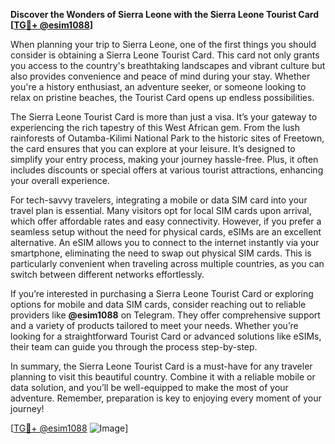 **Discover the Wonders of Sierra Leone with the Sierra Leone Tourist Card [[TG💪+ @esim1088](https://t.me/s/esim1088)]**

When planning your trip to Sierra Leone, one of the first things you should consider is obtaining a Sierra Leone Tourist Card. This card not only grants you access to the country's breathtaking landscapes and vibrant culture but also provides convenience and peace of mind during your stay. Whether you're a history enthusiast, an adventure seeker, or someone looking to relax on pristine beaches, the Tourist Card opens up endless possibilities.

The Sierra Leone Tourist Card is more than just a visa. It’s your gateway to experiencing the rich tapestry of this West African gem. From the lush rainforests of Outamba-Kilimi National Park to the historic sites of Freetown, the card ensures that you can explore at your leisure. It’s designed to simplify your entry process, making your journey hassle-free. Plus, it often includes discounts or special offers at various tourist attractions, enhancing your overall experience.

For tech-savvy travelers, integrating a mobile or data SIM card into your travel plan is essential. Many visitors opt for local SIM cards upon arrival, which offer affordable rates and easy connectivity. However, if you prefer a seamless setup without the need for physical cards, eSIMs are an excellent alternative. An eSIM allows you to connect to the internet instantly via your smartphone, eliminating the need to swap out physical SIM cards. This is particularly convenient when traveling across multiple countries, as you can switch between different networks effortlessly.

If you’re interested in purchasing a Sierra Leone Tourist Card or exploring options for mobile and data SIM cards, consider reaching out to reliable providers like **@esim1088** on Telegram. They offer comprehensive support and a variety of products tailored to meet your needs. Whether you’re looking for a straightforward Tourist Card or advanced solutions like eSIMs, their team can guide you through the process step-by-step.

In summary, the Sierra Leone Tourist Card is a must-have for any traveler planning to visit this beautiful country. Combine it with a reliable mobile or data solution, and you’ll be well-equipped to make the most of your adventure. Remember, preparation is key to enjoying every moment of your journey!

[[TG💪+ @esim1088](https://t.me/s/esim1088) ![Image](https://i.postimg.cc/Y0z9fWf4/image.png)]